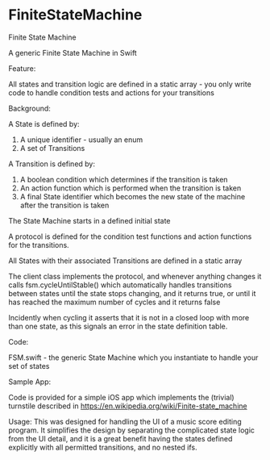 # FiniteStateMachine
Finite State Machine

A generic Finite State Machine in Swift

Feature:

All states and transition logic are defined in a static array - you only write code to handle
condition tests and actions for your transitions


Background:

A State is defined by:
1. A unique identifier - usually an enum
2. A set of Transitions

A Transition is defined by:
1. A boolean condition which determines if the transition is taken
2. An action function which is performed when the transition is taken
3. A final State identifier which becomes the new state of the machine after the transition is taken

The State Machine starts in a defined initial state

A protocol is defined for the condition test functions and action functions for the transitions.

All States with their associated Transitions are defined in a static array

The client class implements the protocol, and whenever anything changes it calls fsm.cycleUntilStable()
which automatically handles transitions between states until the state stops changing, and it returns true,
or until it has reached the maximum number of cycles and it returns false

Incidently when cycling it asserts that it is not in a closed loop with more than one state, as this
signals an error in the state definition table.

Code:

FSM.swift - the generic State Machine which you instantiate to handle your set of states

Sample App:

Code is provided for a simple iOS app which implements the (trivial) turnstile described
in https://en.wikipedia.org/wiki/Finite-state_machine

Usage:
This was designed for handling the UI of a music score editing program. It simplifies
the design by separating the complicated state logic from the UI detail, and it is a great
benefit having the states defined explicitly with all permitted transitions, and no nested ifs.

